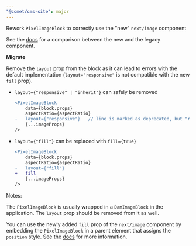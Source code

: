 ```yaml
---
"@comet/cms-site": major
---
```


Rework `PixelImageBlock` to correctly use the "new" `next/image` component

See the [docs](https://nextjs.org/docs/pages/api-reference/components/image-legacy#comparison) for a comparison between the new and the legacy component.

**Migrate**

Remove the `layout` prop from the block as it can lead to errors with the default implementation (`layout="responsive"` is not compatible with the new `fill` prop).

- `layout={"responsive" | "inherit"}` can safely be removed

    ```diff
    <PixelImageBlock 
        data={block.props}
        aspectRatio={aspectRatio}
    -   layout={"responsive"}   // line is marked as deprecated, but "responsive" must be removed 
        {...imageProps} 
    />
    ```

- `layout={"fill"}` can be replaced with `fill={true}`

    ```diff
    <PixelImageBlock 
        data={block.props}
        aspectRatio={aspectRatio}
    -   layout={"fill"}
    +   fill
        {...imageProps} 
    />
    ```

Notes: 

The `PixelImageBlock` is usually wrapped in a `DamImageBlock` in the application. The `layout` prop should be removed from it as well.

You can use the newly added `fill` prop of the `next/image` component by embedding the `PixelImageBlock` in a parent element that assigns the `position` style. See the [docs](https://nextjs.org/docs/pages/api-reference/components/image#fill) for more information. 
